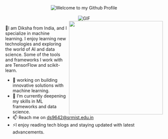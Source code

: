 <!-- "Hero" Header -->
<div align="center">
  <img src="https://github.com/BrunnerLivio/brunnerlivio/blob/master/images/welcome.png?raw=true" style="max-width: 50%; height: auto;" alt="Welcome to my Github Profile" />
  <br />
  <br />
 <img src="https://media.licdn.com/dms/image/C4E12AQHpykK2d73gCg/article-cover_image-shrink_720_1280/0/1636235813796?e=1727308800&v=beta&t=xSsEuBLtDnXmTEU-5fkZfJj24IS4eH5TiEsm4IPWnRs" style="max-width: 50%; height: auto;" alt="GIF" />
</div>
<!-- <img src="https://octodex.github.com/images/luchadortocat.png" width="300" align="right"> -->
<img src="https://octodex.github.com/images/murakamicat.png" width="300" align="right">

📍I am Diksha from India, and I specialize in machine learning.
 I enjoy learning new technologies and exploring the world of AI and data science.
Some of the tools and frameworks I work with are TensorFlow and scikit-learn.
- 🔭 working on building innovative solutions with machine learning. 
- 🌱 I’m currently deepening my skills in ML frameworks and data science.
- 📫 Reach me on ds9642@srmist.edu.in
- ⚡I enjoy reading tech blogs and staying updated with latest advancements.
